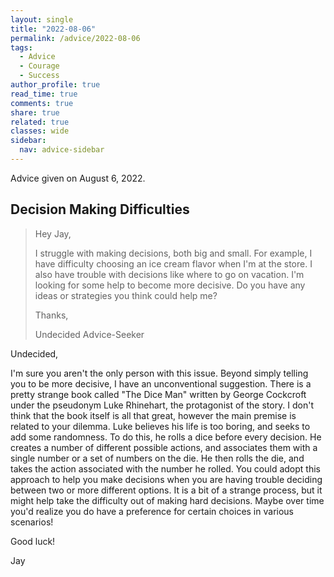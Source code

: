 ```yaml
---
layout: single
title: "2022-08-06"
permalink: /advice/2022-08-06
tags:
  - Advice
  - Courage
  - Success
author_profile: true
read_time: true
comments: true
share: true
related: true
classes: wide
sidebar:
  nav: advice-sidebar
---
```


Advice given on August 6, 2022.

## Decision Making Difficulties

> Hey Jay,
>
> I struggle with making decisions, both big and small. For example, I have
> difficulty choosing an ice cream flavor when I'm at the store. I also have
> trouble with decisions like where to go on vacation. I'm looking for some
> help to become more decisive. Do you have any ideas or strategies you
> think could help me?
>
> Thanks,
>
> Undecided Advice-Seeker

Undecided,

I'm sure you aren't the only person with this issue. Beyond simply telling you
to be more decisive, I have an unconventional suggestion. There is a pretty
strange book called "The Dice Man" written by George Cockcroft under the
pseudonym Luke Rhinehart, the protagonist of the story. I don't think that the
book itself is all that great, however the main premise is related to your
dilemma. Luke believes his life is too boring, and seeks to add some
randomness. To do this, he rolls a dice before every decision. He creates a
number of different possible actions, and associates them with a single number
or a set of numbers on the die. He then rolls the die, and takes the action
associated with the number he rolled. You could adopt this approach to help
you make decisions when you are having trouble deciding between two or more
different options. It is a bit of a strange process, but it might help take the
difficulty out of making hard decisions. Maybe over time you'd realize you do
have a preference for certain choices in various scenarios!

Good luck!

Jay